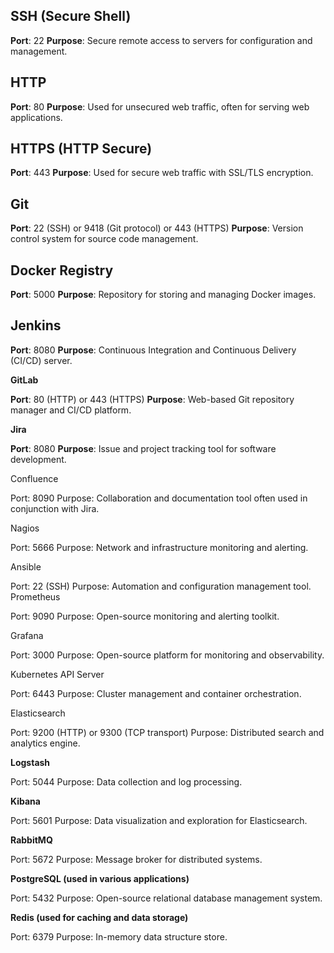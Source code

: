 ## SSH (Secure Shell)

**Port**: 22
**Purpose**: Secure remote access to servers for configuration and management.

## HTTP

**Port**: 80
**Purpose**: Used for unsecured web traffic, often for serving web applications.

## HTTPS (HTTP Secure)

**Port**: 443
**Purpose**: Used for secure web traffic with SSL/TLS encryption.


## Git

**Port**: 22 (SSH) or 9418 (Git protocol) or 443 (HTTPS)
**Purpose**: Version control system for source code management.

## Docker Registry

**Port**: 5000
**Purpose**: Repository for storing and managing Docker images.

## Jenkins

**Port**: 8080
**Purpose**: Continuous Integration and Continuous Delivery (CI/CD) server.

**GitLab**

**Port**: 80 (HTTP) or 443 (HTTPS)
**Purpose**: Web-based Git repository manager and CI/CD platform.

**Jira**

**Port**: 8080
**Purpose**: Issue and project tracking tool for software development.

Confluence

Port: 8090
Purpose: Collaboration and documentation tool often used in conjunction with Jira.

Nagios

Port: 5666
Purpose: Network and infrastructure monitoring and alerting.

Ansible

Port: 22 (SSH)
Purpose: Automation and configuration management tool.
Prometheus

Port: 9090
Purpose: Open-source monitoring and alerting toolkit.

Grafana

Port: 3000
Purpose: Open-source platform for monitoring and observability.

Kubernetes API Server

Port: 6443
Purpose: Cluster management and container orchestration.

Elasticsearch

Port: 9200 (HTTP) or 9300 (TCP transport)
Purpose: Distributed search and analytics engine.

**Logstash**

Port: 5044
Purpose: Data collection and log processing.

**Kibana**

Port: 5601
Purpose: Data visualization and exploration for Elasticsearch.

**RabbitMQ**

Port: 5672
Purpose: Message broker for distributed systems.

**PostgreSQL (used in various applications)**

Port: 5432
Purpose: Open-source relational database management system.

**Redis (used for caching and data storage)**

Port: 6379
Purpose: In-memory data structure store.
